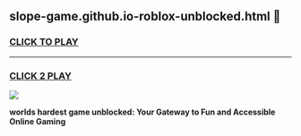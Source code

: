 
## slope-game.github.io-roblox-unblocked.html 👋
<h3>
<a href="https://premium.freeplayer.one?title=slope-game.github.io-roblox-unblocked.html&ref=14F">CLICK TO PLAY</a></h3>
<hr>

<h3>
<a href="https://premium.freeplayer.one?title=slope-game.github.io-roblox-unblocked.html&ref=14F">CLICK 2 PLAY</a>
  
</h3>

<a href="https://premium.freeplayer.one?title=slope-game.github.io-roblox-unblocked.html&ref=12F/"><img src="https://clearcache.store/games.png"></a>


**worlds hardest game unblocked: Your Gateway to Fun and Accessible Online Gaming**
